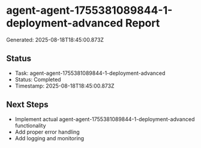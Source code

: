 # agent-agent-1755381089844-1-deployment-advanced Report

Generated: 2025-08-18T18:45:00.873Z

## Status
- Task: agent-agent-1755381089844-1-deployment-advanced
- Status: Completed
- Timestamp: 2025-08-18T18:45:00.873Z

## Next Steps
- Implement actual agent-agent-1755381089844-1-deployment-advanced functionality
- Add proper error handling
- Add logging and monitoring
